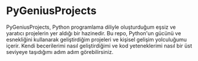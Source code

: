 # PyGeniusProjects
 PyGeniusProjects, Python programlama diliyle oluşturduğum eşsiz ve yaratıcı projelerin yer aldığı bir hazinedir. Bu repo, Python'un gücünü ve esnekliğini kullanarak geliştirdiğim projeleri ve kişisel gelişim yolculuğumu içerir. Kendi becerilerimi nasıl geliştirdiğimi ve kod yeteneklerimi nasıl bir üst seviyeye taşıdığımı adım adım görebilirsiniz.
